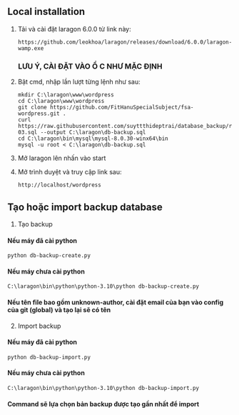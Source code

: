 ## Local installation

1. Tải và cài đặt laragon 6.0.0 từ link này:
    ```
    https://github.com/leokhoa/laragon/releases/download/6.0.0/laragon-wamp.exe
    ```
    ### LƯU Ý, CÀI ĐẶT VÀO Ổ C NHƯ MẶC ĐỊNH
2. Bật cmd, nhập lần lượt từng lệnh như sau:
    ```
    mkdir C:\laragon\www\wordpress
    cd C:\laragon\www\wordpress
    git clone https://github.com/FitHanuSpecialSubject/fsa-wordpress.git .
    curl https://raw.githubusercontent.com/suyttthideptrai/database_backup/refs/heads/main/_wordpress_12-03.sql --output C:\laragon\db-backup.sql
    cd C:\laragon\bin\mysql\mysql-8.0.30-winx64\bin
    mysql -u root < C:\laragon\db-backup.sql
    ```

3. Mở laragon lên nhấn vào start
4. Mở trình duyệt và truy cập link sau:
    ```
    http://localhost/wordpress
    ```



## Tạo hoặc import backup database

1. Tạo backup

#### Nếu máy đã cài python

```
python db-backup-create.py
```

#### Nếu máy chưa cài python

```
C:\laragon\bin\python\python-3.10\python db-backup-create.py
```

#### Nếu tên file bao gồm unknown-author, cài đặt email của bạn vào config của git (global) và tạo lại sẽ có tên

2. Import backup

#### Nếu máy đã cài python

```
python db-backup-import.py
```

#### Nếu máy chưa cài python

```
C:\laragon\bin\python\python-3.10\python db-backup-import.py
```

#### Command sẽ lựa chọn bản backup được tạo gần nhất để import